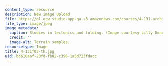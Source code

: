 ```yaml
---
content_type: resource
description: New image Upload
file: https://ol-ocw-studio-app-qa.s3.amazonaws.com/courses/4-131-architectural-design-level-ii-material-essence-the-glass-house-fall-2003/bc618aaf23fdfb02c3961a5d723fdacc_4-131f03-th.jpg
file_type: image/jpeg
image_metadata:
  caption: Studies in tectonics and folding. (Image courtesy Lilly Donohue.)
  credit: ''
  image-alt: Terrain samples.
resourcetype: Image
title: 4-131f03-th.jpg
uid: bc618aaf-23fd-fb02-c396-1a5d723fdacc
---
```

